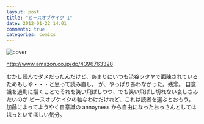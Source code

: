 ```yaml
---
layout: post
title: "ピースオブケイク 1"
date: 2012-01-22 14:01
comments: true
categories: comics
---
```


![cover](http://ecx.images-amazon.com/images/P/4396763328.01._SCLZZZZZZZ_.jpg)

http://www.amazon.co.jp/dp/4396763328

むかし読んでダメだったんだけど、あまりにいつも渋谷ツタヤで面陳されているためもしや・・・と思って読み直し。
が、やっぱりあわなかった。残念。
自意識を過剰に描くことでそれを笑い飛ばしつつ、でも笑い飛ばし切れない哀しさみたいのが
ピースオブケイクの軸なわけだけれど、これは読者を選ぶとおもう。
加齢によってようやく自意識の annoyness から自由になったおっさんとしてはほっといてほしい気分。
